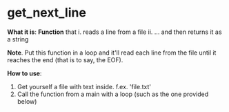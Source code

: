 # get_next_line

**What it is**: 
**Function** that
i. reads a line from a file
ii. ... and then returns it as a string

**Note**.
Put this function in a loop and it'll read each line from the file until it reaches the end (that is to say, the EOF).
 
**How to use**:
1. Get yourself a file with text inside. f.ex. 'file.txt'
2. Call the function from a main with a loop (such as the one provided below)

